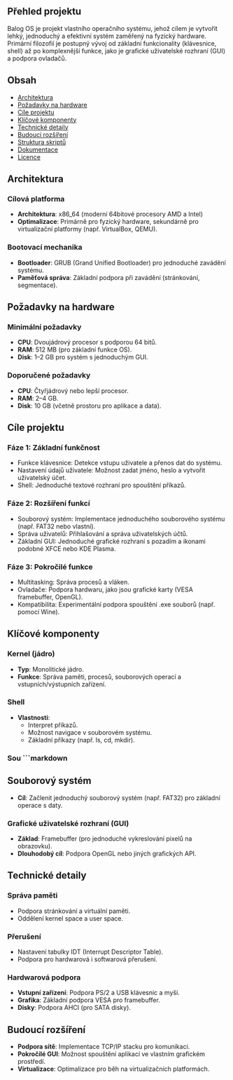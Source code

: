 
## Přehled projektu

Balog OS je projekt vlastního operačního systému, jehož cílem je vytvořit lehký, jednoduchý a efektivní systém zaměřený na fyzický hardware. Primární filozofií je postupný vývoj od základní funkcionality (klávesnice, shell) až po komplexnější funkce, jako je grafické uživatelské rozhraní (GUI) a podpora ovladačů.

## Obsah

- [Architektura](#architektura)
- [Požadavky na hardware](#požadavky-na-hardware)
- [Cíle projektu](#cíle-projektu)
- [Klíčové komponenty](#klíčové-komponenty)
- [Technické detaily](#technické-detaily)
- [Budoucí rozšíření](#budoucí-rozšíření)
- [Struktura skriptů](#struktura-skriptů)
- [Dokumentace](#dokumentace)
- [Licence](#licence)

## Architektura

### Cílová platforma

- **Architektura**: x86_64 (moderní 64bitové procesory AMD a Intel)
- **Optimalizace**: Primárně pro fyzický hardware, sekundárně pro virtualizační platformy (např. VirtualBox, QEMU).

### Bootovací mechanika

- **Bootloader**: GRUB (Grand Unified Bootloader) pro jednoduché zavádění systému.
- **Paměťová správa**: Základní podpora při zavádění (stránkování, segmentace).

## Požadavky na hardware

### Minimální požadavky

- **CPU**: Dvoujádrový procesor s podporou 64 bitů.
- **RAM**: 512 MB (pro základní funkce OS).
- **Disk**: 1–2 GB pro systém s jednoduchým GUI.

### Doporučené požadavky

- **CPU**: Čtyřjádrový nebo lepší procesor.
- **RAM**: 2–4 GB.
- **Disk**: 10 GB (včetně prostoru pro aplikace a data).

## Cíle projektu

### Fáze 1: Základní funkčnost

- Funkce klávesnice: Detekce vstupu uživatele a přenos dat do systému.
- Nastavení údajů uživatele: Možnost zadat jméno, heslo a vytvořit uživatelský účet.
- Shell: Jednoduché textové rozhraní pro spouštění příkazů.

### Fáze 2: Rozšíření funkcí

- Souborový systém: Implementace jednoduchého souborového systému (např. FAT32 nebo vlastní).
- Správa uživatelů: Přihlašování a správa uživatelských účtů.
- Základní GUI: Jednoduché grafické rozhraní s pozadím a ikonami podobné XFCE nebo KDE Plasma.

### Fáze 3: Pokročilé funkce

- Multitasking: Správa procesů a vláken.
- Ovladače: Podpora hardwaru, jako jsou grafické karty (VESA framebuffer, OpenGL).
- Kompatibilita: Experimentální podpora spouštění .exe souborů (např. pomocí Wine).

## Klíčové komponenty

### Kernel (jádro)

- **Typ**: Monolitické jádro.
- **Funkce**: Správa paměti, procesů, souborových operací a vstupních/výstupních zařízení.

### Shell

- **Vlastnosti**:
  - Interpret příkazů.
  - Možnost navigace v souborovém systému.
  - Základní příkazy (např. ls, cd, mkdir).

### Sou ```markdown
## Souborový systém

- **Cíl**: Začlenit jednoduchý souborový systém (např. FAT32) pro základní operace s daty.

### Grafické uživatelské rozhraní (GUI)

- **Základ**: Framebuffer (pro jednoduché vykreslování pixelů na obrazovku).
- **Dlouhodobý cíl**: Podpora OpenGL nebo jiných grafických API.

## Technické detaily

### Správa paměti

- Podpora stránkování a virtuální paměti.
- Oddělení kernel space a user space.

### Přerušení

- Nastavení tabulky IDT (Interrupt Descriptor Table).
- Podpora pro hardwarová i softwarová přerušení.

### Hardwarová podpora

- **Vstupní zařízení**: Podpora PS/2 a USB klávesnic a myší.
- **Grafika**: Základní podpora VESA pro framebuffer.
- **Disky**: Podpora AHCI (pro SATA disky).

## Budoucí rozšíření

- **Podpora sítě**: Implementace TCP/IP stacku pro komunikaci.
- **Pokročilé GUI**: Možnost spouštění aplikací ve vlastním grafickém prostředí.
- **Virtualizace**: Optimalizace pro běh na virtualizačních platformách.
